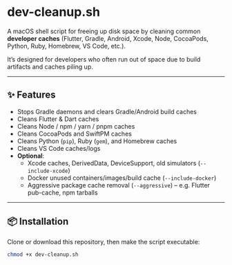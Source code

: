 # dev-cleanup.sh

A macOS shell script for freeing up disk space by cleaning common **developer caches** (Flutter, Gradle, Android, Xcode, Node, CocoaPods, Python, Ruby, Homebrew, VS Code, etc.).

It’s designed for developers who often run out of space due to build artifacts and caches piling up.

---

## ✨ Features

- Stops Gradle daemons and clears Gradle/Android build caches
- Cleans Flutter & Dart caches
- Cleans Node / npm / yarn / pnpm caches
- Cleans CocoaPods and SwiftPM caches
- Cleans Python (`pip`), Ruby (`gem`), and Homebrew caches
- Cleans VS Code caches/logs
- **Optional**:
  - Xcode caches, DerivedData, DeviceSupport, old simulators (`--include-xcode`)
  - Docker unused containers/images/build cache (`--include-docker`)
  - Aggressive package cache removal (`--aggressive`) – e.g. Flutter pub-cache, npm tarballs

---

## 📦 Installation

Clone or download this repository, then make the script executable:

```bash
chmod +x dev-cleanup.sh
